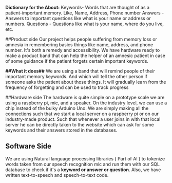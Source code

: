 **Dictionary for the About:**
Keywords- Words that are thought of as a patient-important memory. Like, Name, Address, Phone number
Answers - Answers to important questions like what is your name or address or numbers.
Questions - Questions like what is your name, where do you live, etc.

##Product side
Our project helps people suffering from memory loss or amnesia in remembering basics things like name, address, and phone number. 
It's both a remedy and accessibility.
We have hardware ready to make a product band that can help the helper of an amnesic patient in case of some guidance if the patient forgets certain important keywords.

__**##What it does##**__
We are using a band that will remind people of their important memory keywords. And which will tell the other person if someone asks the patient about those things.
It will gradually learn from the frequency of forgetting and can be used to track progress

##Hardware side
The hardware is quite simple on a prototype scale we are using a raspberry pi, mic, and a speaker. On the industry level, we can use a chip instead of the bulky Arduino Uno. We are simply making all the connections such that we start a local server on a raspberry pi or on our industry-made product. Such that whenever a user joins in with that local server he can be directly taken to the website which can ask for some keywords and their answers stored in the databases.

## Software Side
We are using Natural language processing libraries ( Part of AI ) to tokenize words taken from our speech recognition mic and run them with our SQL database to check if it's a **keyword or answer or question**. Also, we have written text-to-speech and speech-to-text code.
